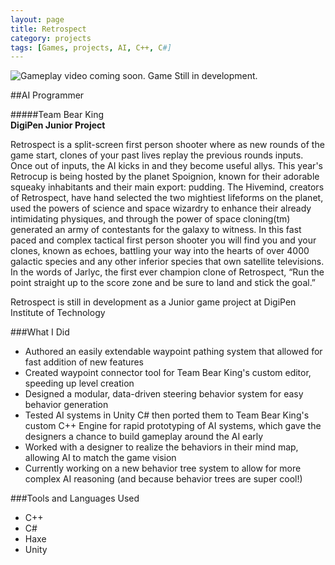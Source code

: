 ```yaml
---
layout: page
title: Retrospect
category: projects
tags: [Games, projects, AI, C++, C#]
---
```


![Gameplay video coming soon. Game Still in development.]({{site.baseurl}}/img/Retrospect.png)


##AI Programmer  

#####Team Bear King  
**DigiPen Junior Project**


Retrospect is a split-screen first person shooter where as new rounds of the game start, clones of your past lives replay the previous rounds inputs. Once out of inputs, the AI kicks in and they become useful allys. This year's Retrocup is being hosted by the planet Spoignion, known for their adorable squeaky inhabitants and their main export: pudding. The Hivemind, creators of Retrospect, have hand selected the two mightiest lifeforms on the planet, used the powers of science and space wizardry to enhance their already intimidating physiques, and through the power of space cloning(tm) generated an army of contestants for the galaxy to witness. In this fast paced and complex tactical first person shooter you will find you and your clones, known as echoes, battling your way into the hearts of over 4000 galactic species and any other inferior species that own satellite televisions. In the words of Jarlyc, the first ever champion clone of Retrospect, “Run the point straight up to the score zone and be sure to land and stick the goal.”

Retrospect is still in development as a Junior game project at DigiPen Institute of Technology

###What I Did

* Authored an easily extendable waypoint pathing system that allowed for fast addition of new features
* Created waypoint connector tool for Team Bear King's custom editor, speeding up level creation
* Designed  a modular, data-driven steering behavior system for easy behavior generation
* Tested AI systems in Unity C# then ported them to Team Bear King's custom C++ Engine for rapid prototyping of AI systems, which gave the designers a chance to build gameplay around the AI early
* Worked with a designer to realize the behaviors in their mind map, allowing AI to match the game vision
* Currently working on a new behavior tree system to allow for more complex AI reasoning (and because behavior trees are super cool!)

###Tools and Languages Used

* C++
* C#
* Haxe
* Unity
